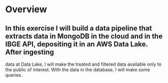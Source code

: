 # Overview

## In this exercise I will build a data pipeline that extracts data in MongoDB in the cloud and in the IBGE API, depositing it in an AWS Data Lake. After ingesting
data at Data Lake, I will make the treated and filtered data available only to the public of interest. With the data in the database, I will make some queries.
